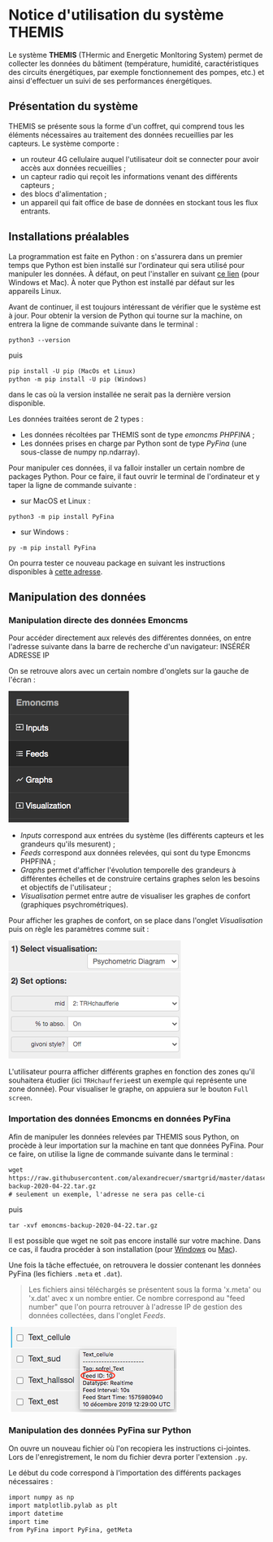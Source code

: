 # Notice d'utilisation du système THEMIS 

Le système **THEMIS** (THermic and Energetic MonItoring System) permet de collecter les données du bâtiment (température, humidité, caractéristiques des circuits énergétiques, par exemple fonctionnement des pompes, etc.) et ainsi d'effectuer un suivi de ses performances énergétiques.  

## Présentation du système 

THEMIS se présente sous la forme d'un coffret, qui comprend tous les éléments nécessaires au traitement des données recueillies par les capteurs. Le système comporte : 
* un routeur 4G cellulaire auquel l'utilisateur doit se connecter pour avoir accès aux données recueillies ; 
* un capteur radio qui reçoit les informations venant des différents capteurs ;
* des blocs d'alimentation ;
* un appareil qui fait office de base de données en stockant tous les flux entrants.

## Installations préalables 

La programmation est faite en Python : on s'assurera dans un premier temps que Python est bien installé sur l'ordinateur qui sera utilisé pour manipuler les données. À défaut, 
on peut l'installer en suivant [ce lien](https://www.python.org/downloads/) (pour Windows et Mac). À noter que Python est installé par défaut sur les appareils Linux. 

Avant de continuer, il est toujours intéressant de vérifier que le système est à jour. Pour obtenir la version de Python qui tourne sur la machine, on entrera la ligne de commande suivante dans le terminal : 
```
python3 --version
```
puis 
```
pip install -U pip (MacOs et Linux)
python -m pip install -U pip (Windows)
```
dans le cas où la version installée ne serait pas la dernière version disponible. 

Les données traitées seront de 2 types : 
* Les données récoltées par THEMIS sont de type *emoncms PHPFINA* ;
* Les données prises en charge par Python sont de type *PyFina* (une sous-classe de numpy np.ndarray). 

Pour manipuler ces données, il va falloir installer un certain nombre de packages Python. Pour ce faire, il faut ouvrir le terminal de l'ordinateur et y taper la ligne de 
commande suivante : 
* sur MacOS et Linux : 
```
python3 -m pip install PyFina 
```

* sur Windows : 
```
py -m pip install PyFina
```
On pourra tester ce nouveau package en suivant les instructions disponibles à [cette adresse](https://github.com/Open-Building-Management/PyFina/blob/main/README.md). 


## Manipulation des données 

### Manipulation directe des données Emoncms 

Pour accéder directement aux relevés des différentes données, on entre l'adresse suivante dans la barre de recherche d'un navigateur: 
INSÉRÉR ADRESSE IP  

On se retrouve alors avec un certain nombre d'onglets sur la gauche de l'écran : 

![lib](onglets.png "onglets disponibles")

* *Inputs* correspond aux entrées du système (les différents capteurs et les grandeurs qu'ils mesurent) ;
* *Feeds* correspond aux données relevées, qui sont du type Emoncms PHPFINA ; 
* *Graphs* permet d'afficher l'évolution temporelle des grandeurs à différentes échelles et de construire certains graphes selon les besoins et objectifs de l'utilisateur ;
* *Visualisation* permet entre autre de visualiser les graphes de confort (graphiques psychrométriques). 

Pour afficher les graphes de confort, on se place dans l'onglet *Visualisation* puis on règle les paramètres comme suit : 

![lib](visu_psychro.png "paramétrage de la visualisation")

L'utilisateur pourra afficher différents graphes en fonction des zones qu'il souhaitera étudier (ici `TRHchaufferie`est un exemple qui représente une zone donnée). Pour visualiser le graphe, on appuiera sur le bouton `Full screen`. 


### Importation des données Emoncms en données PyFina 

Afin de manipuler les données relevées par THEMIS sous Python, on procède à leur importation sur la machine en tant que données PyFina. Pour ce faire, on utilise la ligne de commande suivante dans le terminal : 

```
wget https://raw.githubusercontent.com/alexandrecuer/smartgrid/master/datasets/emoncms-backup-2020-04-22.tar.gz
# seulement un exemple, l'adresse ne sera pas celle-ci
```
puis
```
tar -xvf emoncms-backup-2020-04-22.tar.gz 
```

Il est possible que wget ne soit pas encore installé sur votre machine. Dans ce cas, il faudra procéder à son installation (pour [Windows](https://builtvisible.com/download-your-website-with-wget/) ou [Mac](https://www.maketecheasier.com/install-wget-mac/)). 

Une fois la tâche effectuée, on retrouvera le dossier contenant les données PyFina (les fichiers `.meta` et `.dat`).

> Les fichiers ainsi téléchargés se présentent sous la forma 'x.meta' ou 'x.dat' avec x un nombre entier. Ce nombre correspond au "feed number" que l'on pourra retrouver à l'adresse IP de gestion des données collectées, dans l'onglet *Feeds*. 

![lib](feed_nb.png)


### Manipulation des données PyFina sur Python

On ouvre un nouveau fichier où l'on recopiera les instructions ci-jointes. Lors de l'enregistrement, le nom du fichier devra porter l'extension `.py`.  

Le début du code correspond à l'importation des différents packages nécessaires : 
```
import numpy as np
import matplotlib.pylab as plt
import datetime
import time
from PyFina import PyFina, getMeta
```




